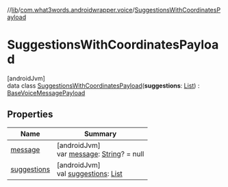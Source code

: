 //[lib](../../../index.md)/[com.what3words.androidwrapper.voice](../index.md)/[SuggestionsWithCoordinatesPayload](index.md)

# SuggestionsWithCoordinatesPayload

[androidJvm]\
data class [SuggestionsWithCoordinatesPayload](index.md)(**suggestions**: [List](https://kotlinlang.org/api/latest/jvm/stdlib/kotlin.collections/-list/index.html)<SuggestionWithCoordinates>) : [BaseVoiceMessagePayload](../-base-voice-message-payload/index.md)

## Properties

| Name | Summary |
|---|---|
| [message](index.md#-1050378307%2FProperties%2F-1973928616) | [androidJvm]<br>var [message](index.md#-1050378307%2FProperties%2F-1973928616): [String](https://kotlinlang.org/api/latest/jvm/stdlib/kotlin/-string/index.html)? = null |
| [suggestions](suggestions.md) | [androidJvm]<br>val [suggestions](suggestions.md): [List](https://kotlinlang.org/api/latest/jvm/stdlib/kotlin.collections/-list/index.html)<SuggestionWithCoordinates> |
